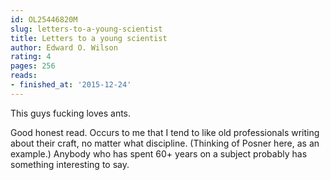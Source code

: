 ```yaml
---
id: OL25446820M
slug: letters-to-a-young-scientist
title: Letters to a young scientist
author: Edward O. Wilson
rating: 4
pages: 256
reads:
- finished_at: '2015-12-24'
---
```

This guys fucking loves ants.

Good honest read. Occurs to me that I tend to like old professionals writing about their craft, no matter what discipline. (Thinking of Posner here, as an example.) Anybody who has spent 60+ years on a subject probably has something interesting to say.
